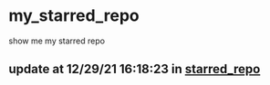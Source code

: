 # my_starred_repo
show me my starred repo

update at 12/29/21 16:18:23 in [starred_repo](./index.html)
---

